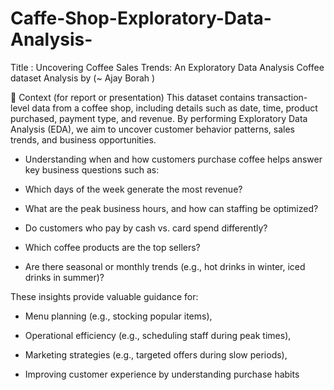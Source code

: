 # Caffe-Shop-Exploratory-Data-Analysis-

Title : Uncovering Coffee Sales Trends: An Exploratory Data Analysis
Coffee dataset Analysis by (~ Ajay Borah )

📌 Context (for report or presentation)
This dataset contains transaction-level data from a coffee shop, including details such as date, time, product purchased, payment type, and revenue. By performing Exploratory Data Analysis (EDA), we aim to uncover customer behavior patterns, sales trends, and business opportunities.

* Understanding when and how customers purchase coffee helps answer key business questions such as:

* Which days of the week generate the most revenue?

* What are the peak business hours, and how can staffing be optimized?

* Do customers who pay by cash vs. card spend differently?

* Which coffee products are the top sellers?

* Are there seasonal or monthly trends (e.g., hot drinks in winter, iced drinks in summer)?

These insights provide valuable guidance for:

* Menu planning (e.g., stocking popular items),

* Operational efficiency (e.g., scheduling staff during peak times),

* Marketing strategies (e.g., targeted offers during slow periods),

* Improving customer experience by understanding purchase habits

